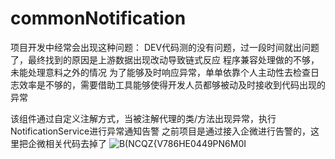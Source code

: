 # commonNotification

项目开发中经常会出现这种问题：
DEV代码测的没有问题，过一段时间就出问题了，最终找到的原因是上游数据出现改动导致链式反应
程序兼容处理做的不够，未能处理意料之外的情况
为了能够及时响应异常，单单依靠个人主动性去检查日志效率是不够的，需要借助工具能够使得开发人员都够被动及时接收到代码出现的异常        

该组件通过自定义注解方式，当被注解代理的类/方法出现异常，执行NotificationService进行异常通知告警
之前项目是通过接入企微进行告警的，这里把企微相关代码去掉了
![B(NCQZ{V786HE0449PN6M0I](https://github.com/996lsz/commonNotification/assets/49548423/2b4b5428-6d54-43de-adf8-52df8ebefa98)
